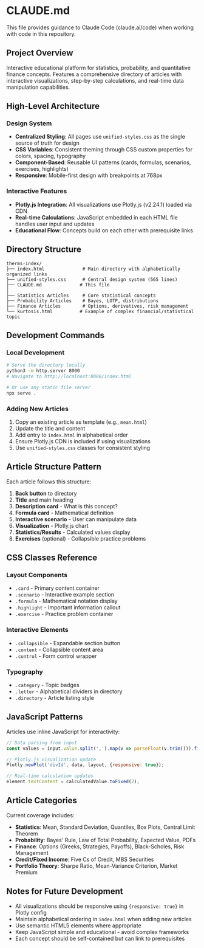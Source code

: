 # CLAUDE.md

This file provides guidance to Claude Code (claude.ai/code) when working with code in this repository.

## Project Overview

Interactive educational platform for statistics, probability, and quantitative finance concepts. Features a comprehensive directory of articles with interactive visualizations, step-by-step calculations, and real-time data manipulation capabilities.

## High-Level Architecture

### Design System
- **Centralized Styling**: All pages use `unified-styles.css` as the single source of truth for design
- **CSS Variables**: Consistent theming through CSS custom properties for colors, spacing, typography
- **Component-Based**: Reusable UI patterns (cards, formulas, scenarios, exercises, highlights)
- **Responsive**: Mobile-first design with breakpoints at 768px

### Interactive Features
- **Plotly.js Integration**: All visualizations use Plotly.js (v2.24.1) loaded via CDN
- **Real-time Calculations**: JavaScript embedded in each HTML file handles user input and updates
- **Educational Flow**: Concepts build on each other with prerequisite links

## Directory Structure

```
therms-index/
├── index.html              # Main directory with alphabetically organized links
├── unified-styles.css      # Central design system (565 lines)
├── CLAUDE.md              # This file
│
├── Statistics Articles     # Core statistical concepts
├── Probability Articles    # Bayes, LOTP, distributions
├── Finance Articles        # Options, derivatives, risk management
└── kurtosis.html          # Example of complex financial/statistical topic
```

## Development Commands

### Local Development
```bash
# Serve the directory locally
python3 -m http.server 8000
# Navigate to http://localhost:8000/index.html

# Or use any static file server
npx serve .
```

### Adding New Articles
1. Copy an existing article as template (e.g., `mean.html`)
2. Update the title and content
3. Add entry to `index.html` in alphabetical order
4. Ensure Plotly.js CDN is included if using visualizations
5. Use `unified-styles.css` classes for consistent styling

## Article Structure Pattern

Each article follows this structure:
1. **Back button** to directory
2. **Title** and main heading
3. **Description card** - What is this concept?
4. **Formula card** - Mathematical definition
5. **Interactive scenario** - User can manipulate data
6. **Visualization** - Plotly.js chart
7. **Statistics/Results** - Calculated values display
8. **Exercises** (optional) - Collapsible practice problems

## CSS Classes Reference

### Layout Components
- `.card` - Primary content container
- `.scenario` - Interactive example section
- `.formula` - Mathematical notation display
- `.highlight` - Important information callout
- `.exercise` - Practice problem container

### Interactive Elements
- `.collapsible` - Expandable section button
- `.content` - Collapsible content area
- `.control` - Form control wrapper

### Typography
- `.category` - Topic badges
- `.letter` - Alphabetical dividers in directory
- `.directory` - Article listing style

## JavaScript Patterns

Articles use inline JavaScript for interactivity:
```javascript
// Data parsing from input
const values = input.value.split(',').map(v => parseFloat(v.trim())).filter(v => !isNaN(v));

// Plotly.js visualization update
Plotly.newPlot('divId', data, layout, {responsive: true});

// Real-time calculation updates
element.textContent = calculatedValue.toFixed(2);
```

## Article Categories

Current coverage includes:
- **Statistics**: Mean, Standard Deviation, Quantiles, Box Plots, Central Limit Theorem
- **Probability**: Bayes' Rule, Law of Total Probability, Expected Value, PDFs
- **Finance**: Options (Greeks, Strategies, Payoffs), Black-Scholes, Risk Management
- **Credit/Fixed Income**: Five Cs of Credit, MBS Securities
- **Portfolio Theory**: Sharpe Ratio, Mean-Variance Criterion, Market Premium

## Notes for Future Development

- All visualizations should be responsive using `{responsive: true}` in Plotly config
- Maintain alphabetical ordering in `index.html` when adding new articles
- Use semantic HTML5 elements where appropriate
- Keep JavaScript simple and educational - avoid complex frameworks
- Each concept should be self-contained but can link to prerequisites